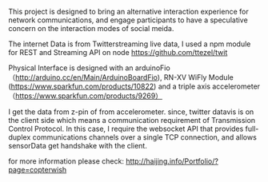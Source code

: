 This project is designed to bring an alternative interaction experience for network communications, and engage participants to have a speculative concern on the interaction modes of social meida.



The internet Data is from Twitterstreaming live data, I used a npm module for REST and Streaming API on node https://github.com/ttezel/twit

Physical Interface is designed with an arduinoFio（http://arduino.cc/en/Main/ArduinoBoardFio), RN-XV WiFly Module (https://www.sparkfun.com/products/10822) and a triple axis accelerometer（https://www.sparkfun.com/products/9269） 

I get the data from z-pin of from accelerometer. since, twitter datavis is on the client side which means a communication requirement of Transmission Control Protocol. In this case, I require the websocket API that provides full-duplex communications channels over a single TCP connection, and allows sensorData get handshake with the client.


for more information please check:
http://haijing.info/Portfolio/?page=copterwish
